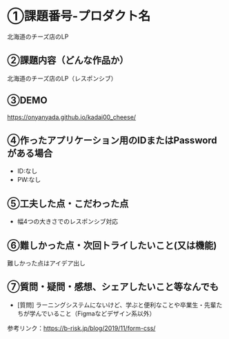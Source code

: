 # ①課題番号-プロダクト名

北海道のチーズ店のLP

## ②課題内容（どんな作品か）

北海道のチーズ店のLP（レスポンシブ）

## ③DEMO

https://onyanyada.github.io/kadai00_cheese/

## ④作ったアプリケーション用のIDまたはPasswordがある場合

- ID:なし
- PW:なし

## ⑤工夫した点・こだわった点

- 幅4つの大きさでのレスポンシブ対応

## ⑥難しかった点・次回トライしたいこと(又は機能)

難しかった点はアイデア出し

## ⑦質問・疑問・感想、シェアしたいこと等なんでも

- [質問]
  ラーニングシステムにないけど、学ぶと便利なことや卒業生・先輩たちが学んでいること（Figmaなどデザイン系以外）

参考リンク：https://b-risk.jp/blog/2019/11/form-css/
